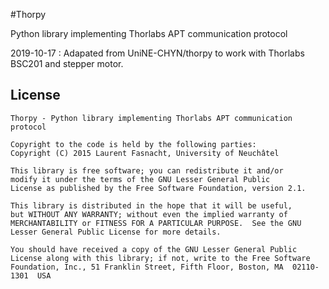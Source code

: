 #Thorpy

Python library implementing Thorlabs APT communication protocol

2019-10-17 : Adapated from UniNE-CHYN/thorpy to work with Thorlabs BSC201 and stepper motor.

## License

```
Thorpy - Python library implementing Thorlabs APT communication protocol

Copyright to the code is held by the following parties:
Copyright (C) 2015 Laurent Fasnacht, University of Neuchâtel

This library is free software; you can redistribute it and/or
modify it under the terms of the GNU Lesser General Public
License as published by the Free Software Foundation, version 2.1.

This library is distributed in the hope that it will be useful,
but WITHOUT ANY WARRANTY; without even the implied warranty of
MERCHANTABILITY or FITNESS FOR A PARTICULAR PURPOSE.  See the GNU
Lesser General Public License for more details.

You should have received a copy of the GNU Lesser General Public
License along with this library; if not, write to the Free Software
Foundation, Inc., 51 Franklin Street, Fifth Floor, Boston, MA  02110-1301  USA
```
